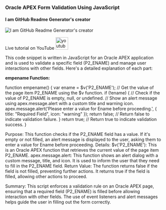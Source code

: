 ### Oracle APEX Form Validation Using JavaScript
#### I am GitHub Readme Generator's creator
![I am GitHub Readme Generator's creator](https://i9.ytimg.com/vi_webp/HTaFS1IxgxE/mqdefault.webp?v=628f9c82&sqp=CMTVoZYG&rs=AOn4CLAC7omjc1ehZm8mTyQWv5yEmAZDQA)

Live tutorial on YouTube [<img src='https://cdn.jsdelivr.net/npm/simple-icons@3.0.1/icons/youtube.svg' alt='youtube' height='40'>](https://www.youtube.com/watch?v=MgIcqiPPCMc)  


This code snippet is written in JavaScript for an Oracle APEX application and is used to validate a specific field (P2_ENAME) and manage user interactions with other fields. Here's a detailed explanation of each part:

**empename Function:**

function empename() {
    var ename = $v('P2_ENAME'); // Get the value of the page item P2_ENAME using the $v function.
    if (!ename) { // Check if the value of P2_ENAME is empty, null, or undefined.
        // Show an alert message using apex.message.alert with a custom title and warning icon.
        apex.message.alert('Please enter a value for Ename before proceeding.', {
            title: "Required Field",
            icon: "warning"
        });
        return false; // Return false to indicate validation failure.
    }
    return true; // Return true to indicate validation success.
}

Purpose: This function checks if the P2_ENAME field has a value. If it's empty or not filled, an alert message is displayed to the user, asking them to enter a value for Ename before proceeding.
Details:
$v('P2_ENAME'): This is an Oracle APEX function that retrieves the current value of the page item P2_ENAME.
apex.message.alert: This function shows an alert dialog with a custom message, title, and icon. It is used to inform the user that they need to fill in the P2_ENAME field.
Return Value: The function returns false if the field is not filled, preventing further actions. It returns true if the field is filled, allowing other actions to proceed.


Summary:
This script enforces a validation rule on an Oracle APEX page, ensuring that a required field (P2_ENAME) is filled before allowing interaction with other fields. The use of event listeners and alert messages helps guide the user in filling out the form correctly.
